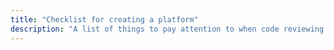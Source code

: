 ```yaml
---
title: "Checklist for creating a platform"
description: "A list of things to pay attention to when code reviewing a platform."
---
```


<script>
window.location = 'http://developers.home-assistant.io/docs/en/creating_platform_code_review.html';
</script>
